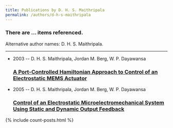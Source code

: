 ```yaml
---
title: Publications by D. H. S. Maithripala
permalink: /authors/d-h-s-maithripala
---
```


<h3 id="number-posts">There are ... items referenced.</h3>
<p id='info-authors'>Alternative author names: D. H. S. Maithripala.</p>
<hr />
<ul class="post-list">
<li><span class='post-meta'>2003 -- D. H. S. Maithripala, Jordan M. Berg, W. P. Dayawansa</span><h3><a class='post-link' href="{{ site.baseurl }}/a-port-controlled-hamiltonian-approach-to-control-of-an-electrostatic-mems-actuator">A Port-Controlled Hamiltonian Approach to Control of an Electrostatic MEMS Actuator</a></h3></li>
<li><span class='post-meta'>2005 -- D. H. S. Maithripala, Jordan M. Berg, W. P. Dayawansa</span><h3><a class='post-link' href="{{ site.baseurl }}/control-of-an-electrostatic-microelectromechanical-system-using-static-and-dynamic-output-feedback">Control of an Electrostatic Microelectromechanical System Using Static and Dynamic Output Feedback</a></h3></li>

</ul>
{% include count-posts.html %}
